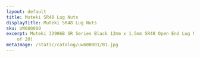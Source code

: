 ```yaml
---
layout: default
title: Muteki SR48 Lug Nuts
displayTitle: Muteki SR48 Lug Nuts
sku: UW600000
excerpt: Muteki 32906B SR Series Black 12mm x 1.5mm SR48 Open End Lug Nut Set, (Set
    of 20)
metaImage: /static/catalog/uw600001/01.jpg
---
```



